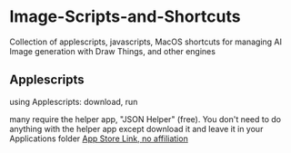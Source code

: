 # Image-Scripts-and-Shortcuts
Collection of applescripts, javascripts, MacOS shortcuts for managing AI Image generation with Draw Things, and other engines

## Applescripts

using Applescripts: download, run

many require the helper app, "JSON Helper" (free). You don't need to do anything with the helper app except download it and leave it in your Applications folder [App Store Link, no affiliation](https://apps.apple.com/us/app/json-helper-for-applescript/id453114608?mt=12)
